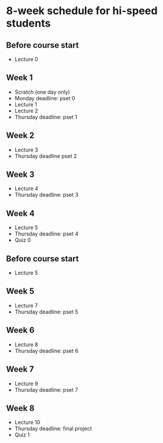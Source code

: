 # 8-week schedule for hi-speed students

<div class="row">
<div class="col-lg-6">

## Before course start

* Lecture 0

## Week 1

* Scratch (one day only)
* Monday deadline: pset 0
* Lecture 1 
* Lecture 2 
* Thursday deadline: pset 1

## Week 2

* Lecture 3 
* Thursday deadline pset 2

## Week 3

* Lecture 4 
* Thursday deadline: pset 3

## Week 4

* Lecture 5 
* Thursday deadline: pset 4
* Quiz 0

</div>

<div class="col-lg-6">

## Before course start

* Lecture 5

## Week 5

* Lecture 7
* Thursday deadline: pset 5

## Week 6

* Lecture 8
* Thursday deadline: pset 6

## Week 7

* Lecture 9
* Thursday deadline: pset 7

## Week 8

* Lecture 10
* Thursday deadline: final project
* Quiz 1

</div>
</div>
